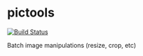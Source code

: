 # pictools
[![Build Status](https://travis-ci.org/vladimirgamalyan/pictools.svg?branch=master)](https://travis-ci.org/vladimirgamalyan/pictools)

Batch image manipulations (resize, crop, etc)
